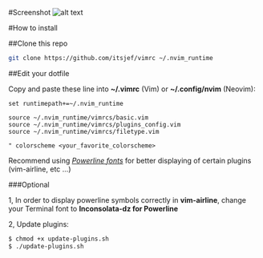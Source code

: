 #Screenshot
![alt text](https://raw.githubusercontent.com/itsjef/vimrc/268a15b54aef9669228837592ea0153252376043/screenshot.png "Gruvbox Dark High Contrast")

#How to install

##Clone this repo
```bash
git clone https://github.com/itsjef/vimrc ~/.nvim_runtime
```

##Edit your dotfile

Copy and paste these line into __~/.vimrc__ (Vim) or __~/.config/nvim__ (Neovim):
```vimL
set runtimepath+=~/.nvim_runtime

source ~/.nvim_runtime/vimrcs/basic.vim
source ~/.nvim_runtime/vimrcs/plugins_config.vim
source ~/.nvim_runtime/vimrcs/filetype.vim

" colorscheme <your_favorite_colorscheme>
```

Recommend using [*Powerline fonts*](https://github.com/powerline/fonts) for better displaying of certain plugins (vim-airline, etc ...)

###Optional

1, In order to display powerline symbols correctly in __vim-airline__, change your Terminal font to __Inconsolata-dz for Powerline__

2, Update plugins:
```bash
$ chmod +x update-plugins.sh
$ ./update-plugins.sh
```
